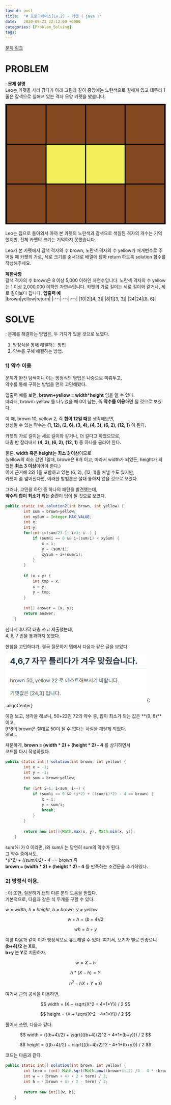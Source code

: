 ```yaml
---
layout: post
title:  "# 프로그래머스[Lv.2] - 카펫 ( java )"
date:   2020-09-23 22:12:00 +0900
categories: [Problem_Solving]
tags: 
---
```

<script type="text/javascript" 
src="https://cdn.mathjax.org/mathjax/latest/MathJax.js?config=TeX-AMS_HTML">
</script>
[문제 링크](https://programmers.co.kr/learn/courses/30/lessons/42842)

# PROBLEM
: **문제 설명**  
Leo는 카펫을 사러 갔다가 아래 그림과 같이 중앙에는 노란색으로 칠해져 있고 테두리 1줄은 갈색으로 칠해져 있는 격자 모양 카펫을 봤습니다.

![carpet](/assets/images/2020-09-23-22-55-11_2020-09-23-problem_solving_9.md.png)

Leo는 집으로 돌아와서 아까 본 카펫의 노란색과 갈색으로 색칠된 격자의 개수는 기억했지만, 전체 카펫의 크기는 기억하지 못했습니다.

Leo가 본 카펫에서 갈색 격자의 수 brown, 노란색 격자의 수 yellow가 매개변수로 주어질 때 카펫의 가로, 세로 크기를 순서대로 배열에 담아 return 하도록 solution 함수를 작성해주세요.

**제한사항**  
갈색 격자의 수 brown은 8 이상 5,000 이하인 자연수입니다.
노란색 격자의 수 yellow는 1 이상 2,000,000 이하인 자연수입니다.
카펫의 가로 길이는 세로 길이와 같거나, 세로 길이보다 깁니다.
**입출력 예**  
|brown|yellow|return|
|:--:|:--:|:--:|
|10|2|[4, 3]|
|8|1|[3, 3]|
|24|24|[8, 6]|


# SOLVE
: 문제를 해결하는 방법은, 두 가지가 있을 것으로 보였다.

1. 방정식을 통해 해결하는 방법
2. 약수를 구해 해결하는 방법.


### 1) 약수 이용
문제가 완전 탐색이니 이는 방정식의 방법은 나중으로 미뤄두고,  
약수를 통해 구하는 방법을 먼저 고민해봤다.

입출력 예를 보면, **brown+yellow = width*height** 임을 알 수 있다.  
따라서, brown+yellow 를 나누었을 때 0이 남는, 즉 **약수를 이용**하면 될 것으로 보였다.  

이 때, brown 10, yellow 2, 즉 **합이 12일 때**를 생각해보면,  
생성될 수 있는 약수는 **(1, 12), (2, 6), (3, 4), (4, 3), (6, 2), (12, 1)** 이 된다.

카펫의 가로 길이는 세로 길이와 같거나, 더 길다고 하였으므로,  
대충 반 잘라내서 **(4, 3), (6, 2), (12, 1)** 중 하나를 골라야 한다.

물론, **width 혹은 height는 최소 3 이상**이므로  
(yellow의 최소 값인 1일때, brown은 8개 이고, 따라서 width가 되었든, height가 되었든 **최소 3 이상**이어야 한다.)  
이에 근거해 2와 1을 포함하고 있는 (6, 2), (12, 1)을 쳐낼 수도 있지만,   
카펫이 좀 넓어진다면, 이러한 방법론은 절대 통하지 않을 것으로 보였다.

그러나, 고민을 하던 중 하나의 패턴을 발견했는데,  
**약수의 합이 최소가 되는 순간**이 답이 될 것으로 보였다.

```java
public static int solution2(int brown, int yellow) {
        int sum = brown+yellow;
        int xySum = Integer.MAX_VALUE;
        int x;
        int y;
        for(int i=(sum/2)-1; i>3; i--) {
            if (sum%i == 0 && i+(sum/i) < xySum) {
                x = i;
                y = (sum/i);
                xySum = i+(sum/i);
            }
        }

        if (x < y) {
            int tmp = x;
            x = y;
            y = tmp;
        }

        int[] answer = {x, y};
        return answer;
    }
```

신나서 후다닥 대충 쓰고 제출했는데,  
4, 6, 7 번을 통과하지 못했다.  

한참을 고민하다가, 결국 질문하기 탭에서 다음과 같은 글을 보았다.

![hint](/assets/images/2020-09-23-23-06-13_2020-09-23-problem_solving_9.md.png){: .alignCenter}

이걸 보고, 생각을 해보니, 50+22인 72의 약수 중, 합이 최소가 되는 값은 **(9, 8)**이고,  
9*8의 brown은 절대로 50이 될 수 없다는 사실을 깨닫게 되었다.   
Shit...

차분하게,  **brown = (width * 2) + (height * 2) - 4** 를 상기하면서  
코드를 다시 작성하였다.

```java
public static int[] solution(int brown, int yellow) {
        int x = -1;
        int y = -1;
        int sum = brown+yellow;

        for (int i=1; i<sum; i++) {
            if (sum%i == 0 && (i*2) + ((sum/i)*2) - 4 == brown) {
                x = i;
                y = sum/i;
                break;
            }
        }

        return new int[]{Math.max(x, y), Math.min(x, y)};
    }
```

sum%i 가 0 이라면, i와 sum/i 는 당연히 sum의 약수가 된다.  
그 약수 중에서도,  
**(i*2) + ((sum/i)*2) - 4 == brown** 즉  
**brown = (width * 2) + (height * 2) - 4** 를 만족하는 조건문을 추가하였다.

### 2) 방정식 이용.
: 이 또한, 질문하기 탭의 다른 분의 도움을 받았다.  
기본적으로, 다음과 같은 식 두개를 구할 수 있다.

*w = width, h = height, b = brown, y = yellow*  


$$w+h = (b+4) / 2$$

$$wh = b+y$$  

이를 다음과 같이 이차 방정식으로 유도해낼 수 있다.
여기서, 보기가 별로 안좋으니  
**(b+4)/2 는 X**로,  
**b+y 는 Y**로 치환하자.

$$w = X - h$$

$$ h*(X - h) = Y$$   

$$ h^2 - hX + Y = 0$$  

여기서 근의 공식을 이용하면,

$$ width = (X + \sqrt{X^2 + 4*1*Y}) / 2 $$

$$ height = (X + \sqrt{X^2 - 4*1*Y}) / 2 $$

풀어서 쓰면, 다음과 같다.

$$ width = (((b+4)/2) + \sqrt{((b+4)/2)^2 + 4*1*(b+y)}) / 2 $$

$$ height = (((b+4)/2) + \sqrt{((b+4)/2)^2 - 4*1*(b+y)}) / 2 $$

코드는 다음과 같다.

```java
public static int[] solution(int brown, int yellow) {
        int term = (int) Math.sqrt(Math.pow((brown+4),2) /4 - 4 * (brown + yellow));
        int w = ((brown + 4) / 2 + term) / 2;
        int h = ((brown + 4) / 2 - term) / 2;

        return new int[]{w, h};
    }
```